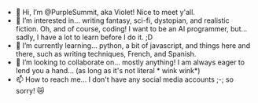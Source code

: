 - 👋 Hi, I’m @PurpleSummit, aka Violet! Nice to meet y'all.
- 👀 I’m interested in... writing fantasy, sci-fi, dystopian, and realistic fiction. Oh, and of course, coding! I want to be an AI programmer, but... sadly, I have a lot to learn before I do it. ;D
- 🌱 I’m currently learning... python, a bit of javascript, and things here and there, such as writing techniques, French, and Spanish.
- 💞️ I’m looking to collaborate on... mostly anything! I am always eager to lend you a hand... (as long as it's not literal * wink wink*)
- 📫 How to reach me... I don't have any social media accounts ;-; so sorry! 😿

<!---
PurpleSummit/PurpleSummit is a ✨ special ✨ repository because its `README.md` (this file) appears on your GitHub profile.
You can click the Preview link to take a look at your changes.
--->
